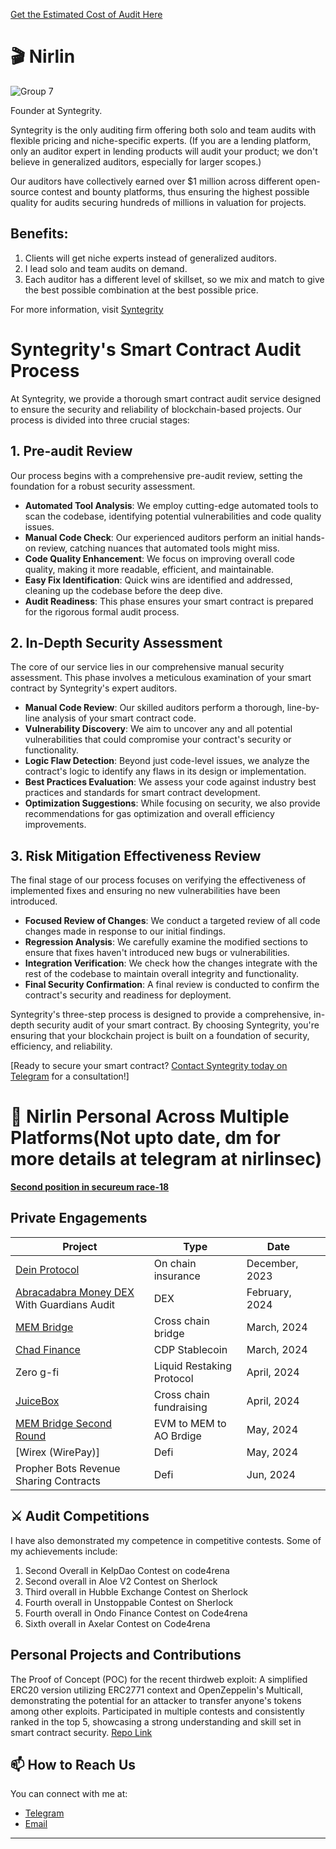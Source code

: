 [Get the Estimated Cost of Audit Here](https://syntegrity.xyz/estimate)
<!-- Your Name and Introduction -->
# 🎬 Nirlin
![Group 7](https://github.com/user-attachments/assets/6a5dbe90-7779-41ec-ba52-dfcab9e22c7c)

Founder at Syntegrity. 

Syntegrity is the only auditing firm offering both solo and team audits with flexible pricing and niche-specific experts. (If you are a lending platform, only an auditor expert in lending products will audit your product; we don't believe in generalized auditors, especially for larger scopes.)


Our auditors have collectively earned over $1 million across different open-source contest and bounty platforms, thus ensuring the highest possible quality for audits securing hundreds of millions in valuation for projects.

## Benefits:

1. Clients will get niche experts instead of generalized auditors.
2. I lead solo and team audits on demand.
3. Each auditor has a different level of skillset, so we mix and match to give the best possible combination at the best possible price.

For more information, visit [Syntegrity](https://syntegrity.xyz "Visit Syntegrity")

# Syntegrity's Smart Contract Audit Process

At Syntegrity, we provide a thorough smart contract audit service designed to ensure the security and reliability of blockchain-based projects. Our process is divided into three crucial stages:

## 1. Pre-audit Review

Our process begins with a comprehensive pre-audit review, setting the foundation for a robust security assessment.

- **Automated Tool Analysis**: We employ cutting-edge automated tools to scan the codebase, identifying potential vulnerabilities and code quality issues.
- **Manual Code Check**: Our experienced auditors perform an initial hands-on review, catching nuances that automated tools might miss.
- **Code Quality Enhancement**: We focus on improving overall code quality, making it more readable, efficient, and maintainable.
- **Easy Fix Identification**: Quick wins are identified and addressed, cleaning up the codebase before the deep dive.
- **Audit Readiness**: This phase ensures your smart contract is prepared for the rigorous formal audit process.

## 2. In-Depth Security Assessment

The core of our service lies in our comprehensive manual security assessment. This phase involves a meticulous examination of your smart contract by Syntegrity's expert auditors.

- **Manual Code Review**: Our skilled auditors perform a thorough, line-by-line analysis of your smart contract code.
- **Vulnerability Discovery**: We aim to uncover any and all potential vulnerabilities that could compromise your contract's security or functionality.
- **Logic Flaw Detection**: Beyond just code-level issues, we analyze the contract's logic to identify any flaws in its design or implementation.
- **Best Practices Evaluation**: We assess your code against industry best practices and standards for smart contract development.
- **Optimization Suggestions**: While focusing on security, we also provide recommendations for gas optimization and overall efficiency improvements.

## 3. Risk Mitigation Effectiveness Review

The final stage of our process focuses on verifying the effectiveness of implemented fixes and ensuring no new vulnerabilities have been introduced.

- **Focused Review of Changes**: We conduct a targeted review of all code changes made in response to our initial findings.
- **Regression Analysis**: We carefully examine the modified sections to ensure that fixes haven't introduced new bugs or vulnerabilities.
- **Integration Verification**: We check how the changes integrate with the rest of the codebase to maintain overall integrity and functionality.
- **Final Security Confirmation**: A final review is conducted to confirm the contract's security and readiness for deployment.

Syntegrity's three-step process is designed to provide a comprehensive, in-depth security audit of your smart contract. By choosing Syntegrity, you're ensuring that your blockchain project is built on a foundation of security, efficiency, and reliability.

[Ready to secure your smart contract? [Contact Syntegrity today on Telegram](https://t.me/nirlinsec) for a consultation!]


<!-- Profile Picture -->
# 🏅 Nirlin Personal Across Multiple Platforms(Not upto date, dm for more details at telegram at nirlinsec)

**[Second position in secureum race-18](https://discord.com/channels/814328279468474419/927065287172427798/1112616229602070560)**

## Private Engagements

| Project                                             | Type                | Date           |                   |
|-----------------------------------------------------|---------------------|----------------|-------------------------------|
| [Dein Protocol](https://docs.dein.di)               | On chain insurance  | December, 2023 |                      |
| [Abracadabra Money DEX](https://abracadabra.money/) With Guardians Audit | DEX                 | February, 2024 |                          |
| [MEM Bridge](https://www.mem.tech/)                | Cross chain bridge  | March, 2024    |                     |
| [Chad Finance](https://chadfinance.xyz/)            | CDP Stablecoin      | March, 2024    |                    |
| Zero g-fi                                         | Liquid Restaking Protocol    | April, 2024    |                        |
| [JuiceBox](https://juicebox.money/)      | Cross chain fundraising   | April, 2024    |                         |
| [MEM Bridge Second Round](https://mem.tech)      | EVM to MEM to AO Brdige   | May, 2024    |                        |
| [Wirex (WirePay)]     | Defi | May, 2024    |                           |
| Propher Bots Revenue Sharing Contracts     | Defi | Jun, 2024    |                           |




## ⚔️ Audit Competitions

I have also demonstrated my competence in competitive contests. Some of my achievements include:

1.  Second Overall in KelpDao Contest on code4rena 
2.  Second overall in Aloe V2 Contest on Sherlock 
3.  Third overall in Hubble Exchange Contest on Sherlock 
4.  Fourth overall in Unstoppable Contest on Sherlock
5.  Fourth overall in Ondo Finance Contest on Code4rena 
6.  Sixth overall in Axelar Contest on Code4rena 

## Personal Projects and Contributions

The Proof of Concept (POC) for the recent thirdweb exploit: A simplified ERC20 version utilizing ERC2771 context and OpenZeppelin's Multicall, demonstrating the potential for an attacker to transfer anyone's tokens among other exploits.
Participated in multiple contests and consistently ranked in the top 5, showcasing a strong understanding and skill set in smart contract security. [Repo Link](https://github.com/0xnirlin/Thirdweb-Exploit-POC)


## 📫 How to Reach Us

You can connect with me at:

- [Telegram](https://t.me/nirlinsec)
- [Email](0xnirlin@gmail.com)



<!-- Footer -->
---
<p align="center">
  <!-- Add your other social media links or website here -->
</p>


<!--
**Nabeel-javaid/Nabeel-javaid** is a ✨ _special_ ✨ repository because its `README.md` (this file) appears on your GitHub profile.

Here are some ideas to get you started:

- 🔭 I’m currently working on ...
- 🌱 I’m currently learning ...
- 👯 I’m looking to collaborate on ...
- 🤔 I’m looking for help with ...
- 💬 Ask me about ...
- 📫 How to reach me: ...
- 😄 Pronouns: ...
- ⚡ Fun fact: ...
-->
